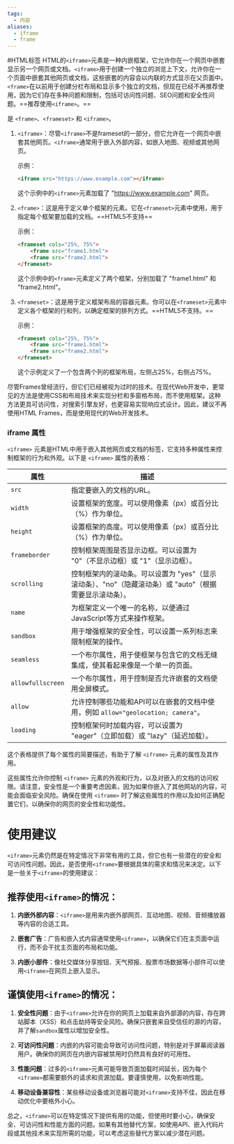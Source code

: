 ```yaml
---
tags:
  - 内容
aliases:
  - iframe
  - frame
---
```

#HTML标签
HTML的`<iframe>`元素是一种内嵌框架，它允许你在一个网页中嵌套显示另一个网页或文档。`<iframe>`用于创建一个独立的浏览上下文，允许你在一个页面中嵌套其他网页或文档，这些嵌套的内容会以内联的方式显示在父页面中。`<frame>`在以前用于创建分栏布局和显示多个独立的文档，但现在已经不再推荐使用，因为它们存在多种问题和限制，包括可访问性问题、SEO问题和安全性问题。==推荐使用`<iframe>`。==

是 `<frame>`、`<frameset>` 和 `<iframe>`。

1. `<iframe>`：尽管`<iframe>`不是frameset的一部分，但它允许在一个网页中嵌套其他网页。`<iframe>`通常用于嵌入外部内容，如嵌入地图、视频或其他网页。

   示例：

   ```html
   <iframe src="https://www.example.com"></iframe>
   ```

   这个示例中的`<iframe>`元素加载了 "https://www.example.com" 网页。

2. `<frame>`：这是用于定义单个框架的元素。它在`<frameset>`元素中使用，用于指定每个框架要加载的文档。==HTML5不支持==

   示例：

   ```html
   <frameset cols="25%, 75%">
       <frame src="frame1.html">
       <frame src="frame2.html">
   </frameset>
   ```

   这个示例中的`<frame>`元素定义了两个框架，分别加载了 "frame1.html" 和 "frame2.html"。

3. `<frameset>`：这是用于定义框架布局的容器元素。你可以在`<frameset>`元素中定义各个框架的行和列，以确定框架的排列方式。==HTML5不支持。==

   示例：

   ```html
   <frameset cols="25%, 75%">
       <frame src="frame1.html">
       <frame src="frame2.html">
   </frameset>
   ```

   这个示例定义了一个包含两个列的框架布局，左侧占25%，右侧占75%。

尽管Frames曾经流行，但它们已经被视为过时的技术。在现代Web开发中，更常见的方法是使用CSS和布局技术来实现分栏和多窗格布局，而不使用框架。这种方法更具可访问性，对搜索引擎友好，也更容易实现响应式设计。因此，建议不再使用HTML Frames，而是使用现代的Web开发技术。

### iframe 属性

`<iframe>` 元素是HTML中用于嵌入其他网页或文档的标签，它支持多种属性来控制框架的行为和外观。以下是 `<iframe>` 属性的表格：

| 属性                | 描述                                                                                         |
|---------------------|----------------------------------------------------------------------------------------------|
| `src`               | 指定要嵌入的文档的URL。                                                                     |
| `width`             | 设置框架的宽度。可以使用像素（px）或百分比（%）作为单位。                                  |
| `height`            | 设置框架的高度。可以使用像素（px）或百分比（%）作为单位。                                  |
| `frameborder`       | 控制框架周围是否显示边框。可以设置为 "0"（不显示边框）或 "1"（显示边框）。                   |
| `scrolling`         | 控制框架内的滚动条。可以设置为 "yes"（显示滚动条）、"no"（隐藏滚动条）或 "auto"（根据需要显示滚动条）。 |
| `name`              | 为框架定义一个唯一的名称，以便通过JavaScript等方式来操作框架。                              |
| `sandbox`           | 用于增强框架的安全性，可以设置一系列标志来限制框架的操作。                                   |
| `seamless`          | 一个布尔属性，用于使框架与包含它的文档无缝集成，使其看起来像是一个单一的页面。                   |
| `allowfullscreen`   | 一个布尔属性，用于控制是否允许嵌套的文档使用全屏模式。                                       |
| `allow`             | 允许控制哪些功能和API可以在嵌套的文档中使用，例如 `allow="geolocation; camera"`。               |
| `loading`           | 控制框架何时加载内容，可以设置为 "eager"（立即加载）或 "lazy"（延迟加载）。                      |

这个表格提供了每个属性的简要描述，有助于了解 `<iframe>` 元素的属性及其作用。

这些属性允许你控制 `<iframe>` 元素的外观和行为，以及对嵌入的文档的访问权限。请注意，安全性是一个重要考虑因素，因为如果你嵌入了其他网站的内容，可能会面临安全风险。确保在使用 `<iframe>` 时了解这些属性的作用以及如何正确配置它们，以确保你的网页的安全性和功能性。

# 使用建议
`<iframe>`元素仍然是在特定情况下非常有用的工具，但它也有一些潜在的安全和可访问性问题。因此，是否使用`<iframe>`要根据具体的需求和情况来决定。以下是一些关于`<iframe>`的使用建议：

## 推荐使用`<iframe>`的情况：

1. **内嵌外部内容**：`<iframe>`是用来内嵌外部网页、互动地图、视频、音频播放器等内容的合适工具。

2. **嵌套广告**：广告和嵌入式内容通常使用`<iframe>`，以确保它们在主页面中运行，而不会干扰主页面的布局和功能。

3. **内嵌小部件**：像社交媒体分享按钮、天气预报、股票市场数据等小部件可以使用`<iframe>`在网页上嵌入显示。

## 谨慎使用`<iframe>`的情况：

1. **安全性问题**：由于`<iframe>`允许在你的网页上加载来自外部源的内容，存在跨站脚本（XSS）和点击劫持等安全风险。确保只嵌套来自受信任的源的内容，并了解`sandbox`属性以增加安全性。

2. **可访问性问题**：内嵌的内容可能会导致可访问性问题，特别是对于屏幕阅读器用户。确保你的网页在内嵌内容被禁用时仍然具有良好的可用性。

3. **性能问题**：过多的`<iframe>`元素可能导致页面加载时间延长，因为每个`<iframe>`都需要额外的请求和资源加载。要谨慎使用，以免影响性能。

4. **移动设备兼容性**：某些移动设备或浏览器可能对`<iframe>`支持不佳，因此在移动优化中要格外小心。

总之，`<iframe>`可以在特定情况下提供有用的功能，但使用时要小心，确保安全、可访问性和性能方面的问题。如果有其他替代方案，如使用API、嵌入代码片段或其他技术来实现所需的功能，可以考虑这些替代方案以减少潜在问题。